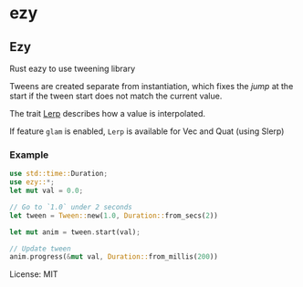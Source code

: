 # ezy

## Ezy

Rust eazy to use tweening library

Tweens are created separate from instantiation, which fixes the *jump* at the
start if the tween start does not match the current value.

The trait [Lerp](crate::Lerp) describes how a value is interpolated.

If feature `glam` is enabled, `Lerp` is available for Vec and Quat (using Slerp)

### Example

```rust
use std::time::Duration;
use ezy::*;
let mut val = 0.0;

// Go to `1.0` under 2 seconds
let tween = Tween::new(1.0, Duration::from_secs(2))

let mut anim = tween.start(val);

// Update tween
anim.progress(&mut val, Duration::from_millis(200))
```

License: MIT
